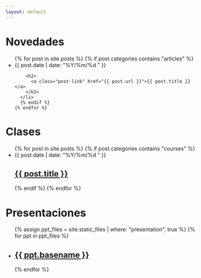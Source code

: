 ```yaml
---
layout: default
---
```


<div class="home">

  <h1 class="page-heading">Novedades</h1>

  <ul class="post-list">
    {% for post in site.posts %}
      {% if post.categories contains "articles" %}
      <li>
        <span class="post-meta">{{ post.date | date: "%Y/%m/%d " }}</span>

        <h2>
          <a class="post-link" href="{{ post.url }}">{{ post.title }}</a>
        </h2>
      </li>
      {% endif %}
    {% endfor %}
  </ul>

  <h1 class="page-heading">Clases</h1>

  <ul class="post-list">
    {% for post in site.posts %}
      {% if post.categories contains "courses" %}
      <li>
        <span class="post-meta">{{ post.date | date: "%Y/%m/%d " }}</span>
        <h2>
          <a class="post-link" href="{{ post.url | prepend: site.baseurl }}">{{ post.title }}</a>
        </h2>
      </li>
      {% endif %}
    {% endfor %}
  </ul>

  <h1 class="page-heading">Presentaciones</h1>

  <ul class="post-list">
    {% assign ppt_files = site.static_files | where: "presentation", true %}
    {% for ppt in ppt_files %}
      <li>
        <h2>
          <a class="post-link" href="{{ ppt.path | prepend: site.baseurl }}">{{ ppt.basename }}</a>
        </h2>
      </li>
    {% endfor %}
  </ul>



</div>
